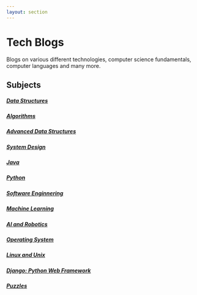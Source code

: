 ```yaml
---
layout: section
---
```




# Tech Blogs

Blogs on various different technologies, computer science fundamentals, computer languages and many more.



## Subjects

##### [Data Structures](1_data_structures)

##### [Algorithms](2_algorithms)

##### [Advanced Data Structures](3_advanced_data_structures)

##### [System Design](4_system_design)

##### [Java](5_java)

##### [Python](6_python)

##### [Software Enginnering](7_software_engineering)

##### [Machine Learning](8_machine_learning)

##### [AI and Robotics](9_ai_robotics)

##### [Operating System](10_operating_system)

##### [Linux and Unix](11_linux_unix)

##### [Django: Python Web Framework](15_django)

##### [Puzzles](17_puzzles)

